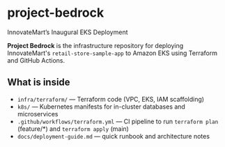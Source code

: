 # project-bedrock
InnovateMart’s Inaugural EKS Deployment

**Project Bedrock** is the infrastructure repository for deploying InnovateMart's `retail-store-sample-app` to Amazon EKS using Terraform and GitHub Actions.

## What is inside
- `infra/terraform/` — Terraform code (VPC, EKS, IAM scaffolding)
- `k8s/` — Kubernetes manifests for in-cluster databases and microservices
- `.github/workflows/terraform.yml` — CI pipeline to run `terraform plan` (feature/*) and `terraform apply` (main)
- `docs/deployment-guide.md` — quick runbook and architecture notes

